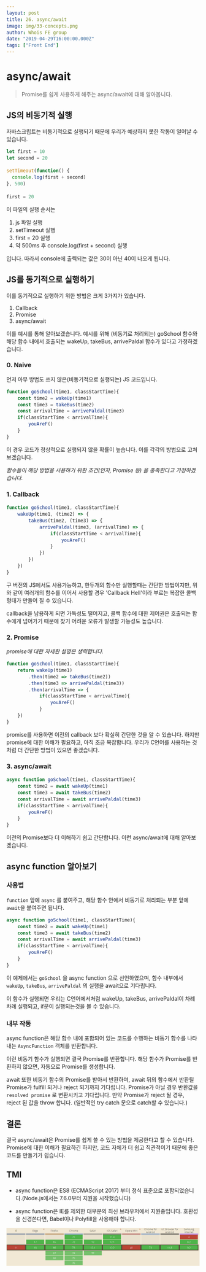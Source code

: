 ```yaml
---
layout: post
title: 26. async/await
image: img/33-concepts.png
author: Whois FE group
date: "2019-04-29T16:00:00.000Z"
tags: ["Front End"]
---
```


# async/await

>  Promise를 쉽게 사용하게 해주는 async/await에 대해 알아봅니다.

## JS의 비동기적 실행

자바스크립트는 비동기적으로 실행되기 때문에 우리가 예상하지 못한 작동이 일어날 수 있습니다.

```javascript
let first = 10
let second = 20

setTimeout(function() {
  console.log(first + second)
}, 500)

first = 20
```

이 파일의 실행 순서는

1. js 파일 실행
2. setTimeout 실행
3. first = 20 실행
4. 약 500ms 후 console.log(first + second) 실행

입니다. 따라서 console에 출력되는 값은 30이 아닌 40이 나오게 됩니다.

## JS를 동기적으로 실행하기

이를 동기적으로 실행하기 위한 방법은 크게 3가지가 있습니다.

1. Callback
2. Promise
3. async/await

이를 예시를 통해 알아보겠습니다. 예시를 위해 (비동기로 처리되는) goSchool 함수와 해당 함수 내에서 호출되는 wakeUp, takeBus, arrivePaldal 함수가 있다고 가정하겠습니다.

### 0. Naive

먼저 아무 방법도 쓰지 않은(비동기적으로 실행되는) JS 코드입니다. 

```javascript
function goSchool(time1, classStartTime){
    const time2 = wakeUp(time1)
    const time3 = takeBus(time2)
    const arrivalTime = arrivePaldal(time3)
    if(classStartTime < arrivalTime){
        youAreF()
    }
}
```

이 경우 코드가 정상적으로 실행되지 않을 확률이 높습니다. 이를 각각의 방법으로 고쳐보겠습니다.

*함수들이 해당 방법을 사용하기 위한 조건(인자, Promise 등) 을 충족한다고 가정하겠습니다.*

### 1. Callback

``` javascript
function goSchool(time1, classStartTime){
    wakeUp(time1, (time2) => {
        takeBus(time2, (time3) => {
            arrivePaldal(time3, (arrivalTime) => {
                if(classStartTime < arrivalTime){
                    youAreF()
                }
            })
        })
    })
}
```

구 버전의 JS에서도 사용가능하고, 한두개의 함수만 실행할때는 간단한 방법이지만, 위와 같이 여러개의 함수를 이어서 사용할 경우 'Callback Hell'이라 부르는 복잡한 콜백 형태가 만들어 질 수 있습니다.

callback을 남용하게 되면 가독성도 떨어지고, 콜백 함수에 대한 제어권은 호출되는 함수에게 넘어가기 때문에 찾기 어려운 오류가 발생할 가능성도 높습니다.

### 2. Promise

*promise에 대한 자세한 설명은 생략합니다.*

``` javascript
function goSchool(time1, classStartTime){
    return wakeUp(time1)
    	.then(time2 => takeBus(time2))
    	.then(time3 => arrivePaldal(time3))
    	.then(arrivalTime => {
        	if(classStartTime < arrivalTime){
                youAreF()
            }
    })
}
```

promise를 사용하면 이전의 callback 보다 확실히 간단한 것을 알 수 있습니다. 하지만 promise에 대한 이해가 필요하고, 아직 조금 복잡합니다. 우리가 C언어를 사용하는 것처럼 더 간단한 방법이 있으면 좋겠습니다.

### 3. async/await

``` javascript
async function goSchool(time1, classStartTime){
    const time2 = await wakeUp(time1)
    const time3 = await takeBus(time2)
    const arrivalTime = await arrivePaldal(time3)
    if(classStartTime < arrivalTime){
        youAreF()
    }
}
```

이전의 Promise보다 더 이해하기 쉽고 간단합니다. 이런 async/await에 대해 알아보겠습니다.

## async function 알아보기

### 사용법

`function` 앞에 `async` 를 붙여주고, 해당 함수 안에서 비동기로 처리되는 부분 앞에 `await`을 붙여주면 됩니다.

```javascript
async function goSchool(time1, classStartTime){
    const time2 = await wakeUp(time1)
    const time3 = await takeBus(time2)
    const arrivalTime = await arrivePaldal(time3)
    if(classStartTime < arrivalTime){
        youAreF()
    }
}
```

이 예제에서는 `goSchool` 을 async function 으로 선언하였으며, 함수 내부에서 `wakeUp`, `takeBus`, `arrivePaldal` 의 실행을 await으로 기다립니다.

이 함수가 실행되면 우리는 C언어에서처럼 wakeUp, takeBus, arrivePaldal이 차례차례 실행되고, if문이 실행되는것을 볼 수 있습니다.

### 내부 작동

async function은 해당 함수 내에 포함되어 있는 코드를 수행하는 비동기 함수를 나타내는 `AsyncFunction` 객체를 반환합니다.

이런 비동기 함수가 실행되면 결국 Promise를 반환합니다. 해당 함수가 Promise를 반환하지 않으면, 자동으로 Promise를 생성합니다.

await 또한 비동기 함수의 Promise를 받아서 반환하며, await 뒤의 함수에서 반환될 Promise가 fulfill 되거나 reject 되기까지 기다립니다. Promise가 아닐 경우 반환값을 `resolved promise` 로 변환시키고 기다립니다. 만약 Promise가 reject 될 경우, reject 된 값을 throw 합니다.  (일반적인 try catch 문으로 catch할 수 있습니다.)

## 결론

결국 async/await은 Promise를 쉽게 쓸 수 있는 방법을 제공한다고 할 수 있습니다. Promise에 대한 이해가 필요하긴 하지만, 코드 자체가 더 쉽고 직관적이기 때문에 좋은 코드를 만들기가 쉽습니다.

## TMI

* async function은 ES8 (ECMAScript 2017) 부터 정식 표준으로 포함되었습니다.(Node.js에서는 7.6.0부터 지원을 시작했습니다)

* async function은 IE를 제외한 대부분의 최신 브라우저에서 지원중입니다. 호환성을 신경쓴다면, Babel이나 Polyfill을 사용해야 합니다.

![Can I Use?](img/async_await_browser.png)